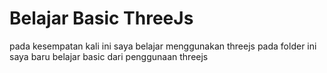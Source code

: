# Belajar Basic ThreeJs
pada kesempatan kali ini saya belajar menggunakan threejs
pada folder ini saya baru belajar basic dari penggunaan threejs
